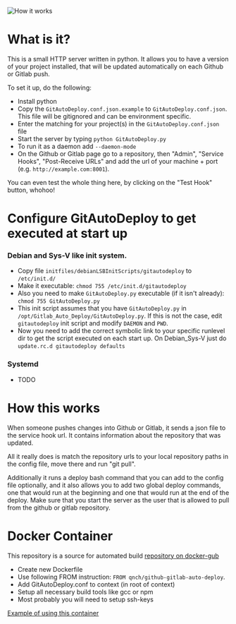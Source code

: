![How it works](http://olipo186.github.com/Github-Gitlab-Auto-Deploy/images/Github-Gitlab-Auto-Deploy.png)

# What is it?


This is a small HTTP server written in python.
It allows you to have a version of your project installed, that will be updated automatically on each Github or Gitlab push.

To set it up, do the following:
* Install python
* Copy the ```GitAutoDeploy.conf.json.example``` to ```GitAutoDeploy.conf.json```. This file will be gitignored and can be environment specific.
* Enter the matching for your project(s) in the ```GitAutoDeploy.conf.json``` file
* Start the server by typing ```python GitAutoDeploy.py```
* To run it as a daemon add ```--daemon-mode```
* On the Github or Gitlab page go to a repository, then "Admin", "Service Hooks",
"Post-Receive URLs" and add the url of your machine + port (e.g. ```http://example.com:8001```).

You can even test the whole thing here, by clicking on the "Test Hook" button, whohoo!

# Configure GitAutoDeploy to get executed at start up

### Debian and Sys-V like init system.

* Copy file ```initfiles/debianLSBInitScripts/gitautodeploy``` to ```/etc/init.d/```
* Make it executable: ```chmod 755 /etc/init.d/gitautodeploy```
* Also you need to make ```GitAutoDeploy.py``` executable (if it isn't already): ```chmod 755 GitAutoDeploy.py```
* This init script assumes that you have ```GitAutoDeploy.py``` in ```/opt/Gitlab_Auto_Deploy/GitAutoDeploy.py```. If this is not the case, edit ```gitautodeploy``` init script and modify ```DAEMON``` and ```PWD```.
* Now you need to add the correct symbolic link to your specific runlevel dir to get the script executed on each start up. On Debian_Sys-V just do ```update.rc.d gitautodeploy defaults```

### Systemd

* TODO

# How this works

When someone pushes changes into Github or Gitlab, it sends a json file to the service hook url.
It contains information about the repository that was updated.

All it really does is match the repository urls to your local repository paths in the config file,
move there and run "git pull".


Additionally it runs a deploy bash command that you can add to the config file optionally, and it also
allows you to add two global deploy commands, one that would run at the beginning and one that would run at the end of the deploy.
Make sure that you start the server as the user that is allowed to pull from the github or gitlab repository.


# Docker Container
This repository is a source for automated build [repository on docker-gub](https://registry.hub.docker.com/u/qnch/github-gitlab-auto-deploy/)

* Create new Dockerfile 
* Use following FROM instruction: `FROM qnch/github-gitlab-auto-deploy`.
* Add GitAutoDeploy.conf to context (in root of context)
* Setup all necessary build tools like gcc or npm
* Most probably you will need to setup ssh-keys

[Example of using this container](https://github.com/quizzz-and-chiv/dev-infrastructure/tree/master/gitdeploy-npm)
